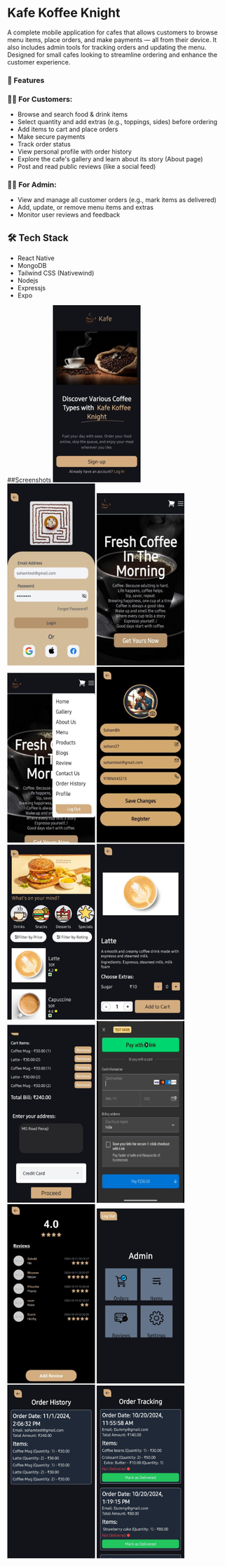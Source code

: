 # Kafe Koffee Knight

A complete mobile application for cafes that allows customers to browse menu items, place orders, and make payments — all from their device. It also includes admin tools for tracking orders and updating the menu. Designed for small cafes looking to streamline ordering and enhance the customer experience.

### 🚀 Features

### 🧑‍🍳 For Customers:
- Browse and search food & drink items
- Select quantity and add extras (e.g., toppings, sides) before ordering
- Add items to cart and place orders
- Make secure payments
- Track order status
- View personal profile with order history
- Explore the cafe's gallery and learn about its story (About page)
- Post and read public reviews (like a social feed)

### 👨‍💼 For Admin:
- View and manage all customer orders (e.g., mark items as delivered)
- Add, update, or remove menu items and extras
- Monitor user reviews and feedback
## 🛠️ Tech Stack

- React Native
- MongoDB
- Tailwind CSS (Nativewind)
- Nodejs
- Expressjs
- Expo

##Screenshots
<img src="./Cafeteria/Screenshots/signup.png" width="200" />
<img src="./Cafeteria/Screenshots/signin.png" width="200" />
<img src="./Cafeteria/Screenshots/home.png" width="200" />
<img src="./Cafeteria/Screenshots/navigation.png" width="200" />
<img src="./Cafeteria/Screenshots/profile.png" width="200" />
<img src="./Cafeteria/Screenshots/menu.png" width="200" />
<img src="./Cafeteria/Screenshots/order.png" width="200" />
<img src="./Cafeteria/Screenshots/bill.png" width="200" />
<img src="./Cafeteria/Screenshots/payment.png" width="200" />
<img src="./Cafeteria/Screenshots/review.png" width="200" />
<img src="./Cafeteria/Screenshots/admin.png" width="200" />
<img src="./Cafeteria/Screenshots/orderhistory.png" width="200" />
<img src="./Cafeteria/Screenshots/ordertracking.png" width="200" />
